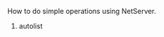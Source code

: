 <properties date="2016-05-10"
SortOrder="2"
/>

How to do simple operations using NetServer.
1. autolist
